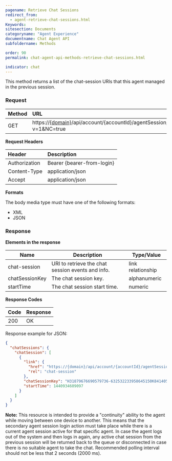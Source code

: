 ```yaml
---
pagename: Retrieve Chat Sessions
redirect_from:
  - agent-retrieve-chat-sessions.html
Keywords:
sitesection: Documents
categoryname: "Agent Experience"
documentname: Chat Agent API
subfoldername: Methods

order: 90
permalink: chat-agent-api-methods-retrieve-chat-sessions.html

indicator: chat
---
```


This method returns a list of the chat-session URIs that this agent managed in the previous session.

### Request

 |Method|  URL |
 |:---  |:--- |
 |GET|  https://[{domain}](/agent-domain-domain-api.html)/api/account/{accountId}/agentSession/{agentSessionId}/chatSessions?v=1&NC=true |

**Request Headers**

 |Header|  Description|
 |:---  |:--- |
 |Authorization| Bearer {bearer-from-login} |
 |Content-Type|  application/json |
 |Accept|  application/json |

**Formats**

The body media type must have one of the following formats:

- XML
- JSON

### Response

**Elements in the response**

 | Name           | Description                                       | Type/Value        |
|----------------|---------------------------------------------------|-------------------|
| chat-session   | URI to retrieve the chat session events and info. | link relationship |
| chatSessionKey | The chat session key.                             | alphanumeric      |
| startTime      | The chat session start time.                      | numeric           |

**Response Codes**

 |Code|  Response|
 |:---|  :---|
 |200|  OK|

Response example for JSON:

```json
{
  "chatSessions": {
    "chatSession": [
      {
        "link": {
          "href": "https://{domain}/api/account/{accountId}/agentSession/{agentSessionId}/chat/{chatId}",
          "rel": "chat-session"
        },
        "chatSessionKey": "H31879676690579736-632532233958645150K8414055",
        "startTime": 1440934609097
      }
    ]
  }
}
```

**Note:** This resource is intended to provide a "continuity" ability to the agent while moving between one device to another. This means that the secondary agent session login action must take place while there is a current agent session active for that specific agent. In case the agent logs out of the system and then logs in again, any active chat session from the previous session will be returned back to the queue or disconnected in case there is no suitable agent to take the chat. Recommended polling interval should not be less that 2 seconds (2000 ms).